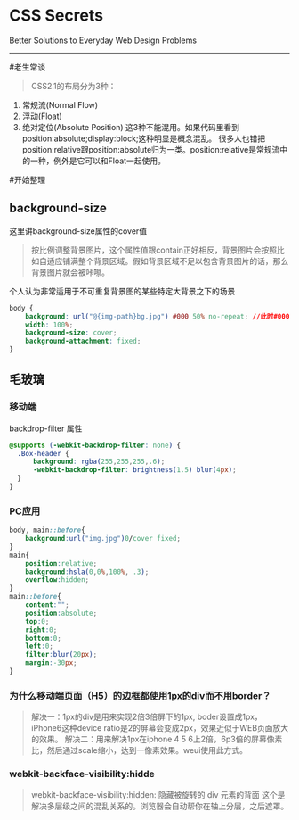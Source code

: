 # CSS Secrets

Better Solutions to Everyday Web Design Problems

---
#老生常谈
> CSS2.1的布局分为3种：
1. 常规流(Normal Flow)
2. 浮动(Float)
3. 绝对定位(Absolute Position)
这3种不能混用。如果代码里看到position:absolute;display:block;这种明显是概念混乱。
很多人也错把position:relative跟position:absolute归为一类。position:relative是常规流中的一种，例外是它可以和Float一起使用。

#开始整理
## background-size
这里讲background-size属性的cover值

> 按比例调整背景图片，这个属性值跟contain正好相反，背景图片会按照比如自适应铺满整个背景区域。假如背景区域不足以包含背景图片的话，那么背景图片就会被咔嚓。

个人认为非常适用于不可重复背景图的某些特定大背景之下的场景
```css
body {
    background: url("@{img-path}bg.jpg") #000 50% no-repeat; //此时#000是为IE8之下做的降级处理
    width: 100%;
    background-size: cover;
    background-attachment: fixed;
}
```

## 毛玻璃
### 移动端
backdrop-filter 属性
```css
@supports (-webkit-backdrop-filter: none) {
  .Box-header {
      background: rgba(255,255,255,.6);
      -webkit-backdrop-filter: brightness(1.5) blur(4px);
  }
}
```
### PC应用
```css
body, main::before{
    background:url("img.jpg")0/cover fixed;
}
main{
    position:relative;
    background:hsla(0,0%,100%, .3);
    overflow:hidden;
}
main::before{
    content:"";
    position:absolute;
    top:0;
    right:0;
    bottom:0;
    left:0;
    filter:blur(20px);
    margin:-30px;
}
```

### 为什么移动端页面（H5）的边框都使用1px的div而不用border？
> 解决一：1px的div是用来实现2倍3倍屏下的1px, boder设置成1px，iPhone6这种device ratio是2的屏幕会变成2px，效果近似于WEB页面放大的效果。
> 解决二：用来解决1px在iphone 4 5 6上2倍，6p3倍的屏幕像素比，然后通过scale缩小，达到一像素效果。weui使用此方式。

### webkit-backface-visibility:hidde
> webkit-backface-visibility:hidden: 隐藏被旋转的 div 元素的背面 这个是解决多层级之间的混乱关系的。浏览器会自动帮你在轴上分层，之后遮罩。


